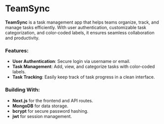 # TeamSync

**TeamSync** is a task management app that helps teams organize, track, and manage tasks efficiently. With user authentication, customizable task categorization, and color-coded labels, it ensures seamless collaboration and productivity.

### Features:
- **User Authentication**: Secure login via username or email.
- **Task Management**: Add, view, and categorize tasks with color-coded labels.
- **Task Tracking**: Easily keep track of task progress in a clean interface.

### Building With:
- **Next.js** for the frontend and API routes.
- **MongoDB** for data storage.
- **bcrypt** for secure password hashing.
- **jwt** for session management.


